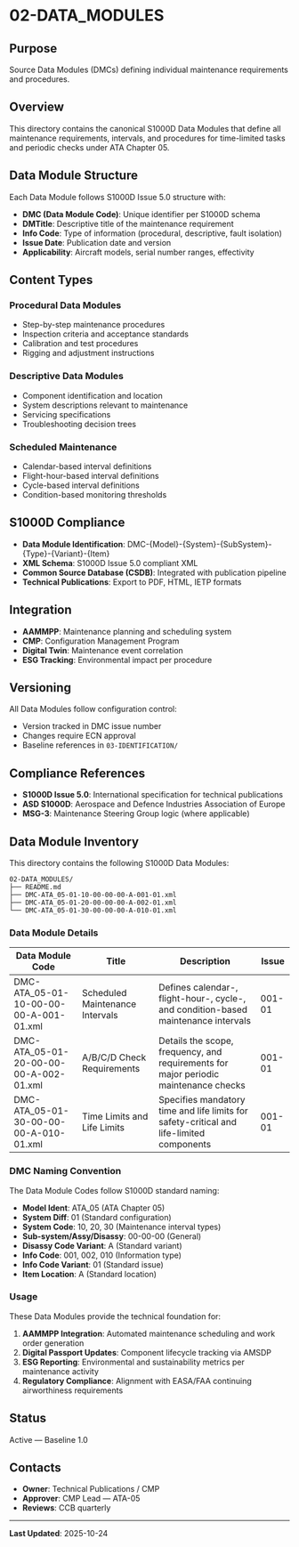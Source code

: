 # 02-DATA_MODULES

## Purpose
Source Data Modules (DMCs) defining individual maintenance requirements and procedures.

## Overview
This directory contains the canonical S1000D Data Modules that define all maintenance requirements, intervals, and procedures for time-limited tasks and periodic checks under ATA Chapter 05.

## Data Module Structure
Each Data Module follows S1000D Issue 5.0 structure with:
- **DMC (Data Module Code)**: Unique identifier per S1000D schema
- **DMTitle**: Descriptive title of the maintenance requirement
- **Info Code**: Type of information (procedural, descriptive, fault isolation)
- **Issue Date**: Publication date and version
- **Applicability**: Aircraft models, serial number ranges, effectivity

## Content Types
### Procedural Data Modules
- Step-by-step maintenance procedures
- Inspection criteria and acceptance standards
- Calibration and test procedures
- Rigging and adjustment instructions

### Descriptive Data Modules
- Component identification and location
- System descriptions relevant to maintenance
- Servicing specifications
- Troubleshooting decision trees

### Scheduled Maintenance
- Calendar-based interval definitions
- Flight-hour-based interval definitions
- Cycle-based interval definitions
- Condition-based monitoring thresholds

## S1000D Compliance
- **Data Module Identification**: DMC-{Model}-{System}-{SubSystem}-{Type}-{Variant}-{Item}
- **XML Schema**: S1000D Issue 5.0 compliant XML
- **Common Source Database (CSDB)**: Integrated with publication pipeline
- **Technical Publications**: Export to PDF, HTML, IETP formats

## Integration
- **AAMMPP**: Maintenance planning and scheduling system
- **CMP**: Configuration Management Program
- **Digital Twin**: Maintenance event correlation
- **ESG Tracking**: Environmental impact per procedure

## Versioning
All Data Modules follow configuration control:
- Version tracked in DMC issue number
- Changes require ECN approval
- Baseline references in `03-IDENTIFICATION/`

## Compliance References
- **S1000D Issue 5.0**: International specification for technical publications
- **ASD S1000D**: Aerospace and Defence Industries Association of Europe
- **MSG-3**: Maintenance Steering Group logic (where applicable)

## Data Module Inventory

This directory contains the following S1000D Data Modules:

```
02-DATA_MODULES/
├── README.md
├── DMC-ATA_05-01-10-00-00-00-A-001-01.xml
├── DMC-ATA_05-01-20-00-00-00-A-002-01.xml
└── DMC-ATA_05-01-30-00-00-00-A-010-01.xml
```

### Data Module Details

| Data Module Code | Title | Description | Issue |
|-----------------|-------|-------------|-------|
| DMC-ATA_05-01-10-00-00-00-A-001-01.xml | Scheduled Maintenance Intervals | Defines calendar-, flight-hour-, cycle-, and condition-based maintenance intervals | 001-01 |
| DMC-ATA_05-01-20-00-00-00-A-002-01.xml | A/B/C/D Check Requirements | Details the scope, frequency, and requirements for major periodic maintenance checks | 001-01 |
| DMC-ATA_05-01-30-00-00-00-A-010-01.xml | Time Limits and Life Limits | Specifies mandatory time and life limits for safety-critical and life-limited components | 001-01 |

### DMC Naming Convention

The Data Module Codes follow S1000D standard naming:
- **Model Ident**: ATA_05 (ATA Chapter 05)
- **System Diff**: 01 (Standard configuration)
- **System Code**: 10, 20, 30 (Maintenance interval types)
- **Sub-system/Assy/Disassy**: 00-00-00 (General)
- **Disassy Code Variant**: A (Standard variant)
- **Info Code**: 001, 002, 010 (Information type)
- **Info Code Variant**: 01 (Standard issue)
- **Item Location**: A (Standard location)

### Usage

These Data Modules provide the technical foundation for:
1. **AAMMPP Integration**: Automated maintenance scheduling and work order generation
2. **Digital Passport Updates**: Component lifecycle tracking via AMSDP
3. **ESG Reporting**: Environmental and sustainability metrics per maintenance activity
4. **Regulatory Compliance**: Alignment with EASA/FAA continuing airworthiness requirements

## Status
Active — Baseline 1.0

## Contacts
- **Owner**: Technical Publications / CMP
- **Approver**: CMP Lead — ATA-05
- **Reviews**: CCB quarterly

---
**Last Updated**: 2025-10-24

